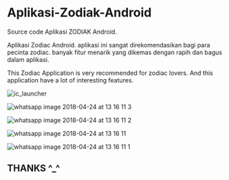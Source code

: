 # Aplikasi-Zodiak-Android
Source code Aplikasi ZODIAK Android. 

Aplikasi Zodiac Android. aplikasi ini sangat direkomendasikan bagi para pecinta zodiac. banyak fitur menarik yang dikemas dengan rapih dan bagus dalam aplikasi.

This Zodiac Application is very recommended for zodiac lovers. And this application have a lot of interesting features.

![ic_launcher](https://user-images.githubusercontent.com/23120897/38767407-f9b4a45c-4012-11e8-945d-86737e9c7dd3.png)

![whatsapp image 2018-04-24 at 13 16 11 3](https://user-images.githubusercontent.com/23120897/39167461-ccab984c-47c1-11e8-87cc-2f9989abab45.jpeg)

![whatsapp image 2018-04-24 at 13 16 11 2](https://user-images.githubusercontent.com/23120897/39167460-cc5b5cc4-47c1-11e8-85e5-c83494494d92.jpeg)

![whatsapp image 2018-04-24 at 13 16 11](https://user-images.githubusercontent.com/23120897/39167458-cba31c0e-47c1-11e8-93b8-92a1bd1b39a4.jpeg)

![whatsapp image 2018-04-24 at 13 16 11 1](https://user-images.githubusercontent.com/23120897/39167459-cbf0299a-47c1-11e8-94b3-d71d7b5ae9d7.jpeg)

## THANKS ^_^ 


